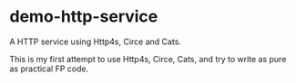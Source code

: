 # demo-http-service

A HTTP service using Http4s, Circe and Cats.

This is my first attempt to use Http4s, Circe, Cats, and try to write as pure as practical FP code.

